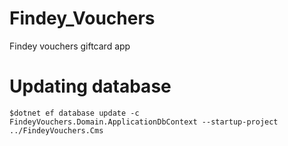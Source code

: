 # Findey_Vouchers
Findey vouchers giftcard app

# Updating database
`$dotnet ef database update -c FindeyVouchers.Domain.ApplicationDbContext --startup-project ../FindeyVouchers.Cms`